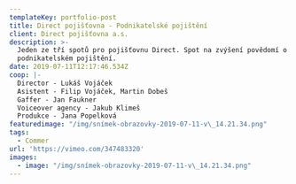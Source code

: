 ```yaml
---
templateKey: portfolio-post
title: Direct pojišťovna - Podnikatelské pojištění
client: Direct pojišťovna a.s.
description: >-
  Jeden ze tří spotů pro pojišťovnu Direct. Spot na zvýšení povědomí o
  podnikatelském pojištění. 
date: 2019-07-11T12:17:46.534Z
coop: |-
  Director - Lukáš Vojáček
  Asistent - Filip Vojáček, Martin Dobeš
  Gaffer - Jan Faukner 
  Voiceover agency - Jakub Klimeš
  Produkce - Jana Popelková
featuredimage: "/img/snímek-obrazovky-2019-07-11-v\_14.21.34.png"
tags:
  - Commer
url: 'https://vimeo.com/347483320'
images:
  - image: "/img/snímek-obrazovky-2019-07-11-v\_14.21.34.png"
---
```


